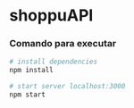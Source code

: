 # shoppuAPI

### Comando para executar 

``` bash
# install dependencies
npm install

# start server localhost:3000
npm start
```
